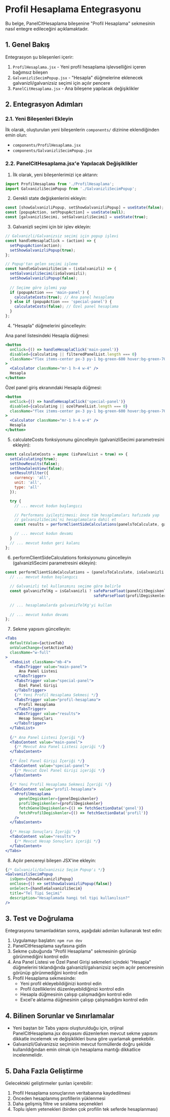 # Profil Hesaplama Entegrasyonu

Bu belge, PanelCitHesaplama bileşenine "Profil Hesaplama" sekmesinin nasıl entegre edileceğini açıklamaktadır.

## 1. Genel Bakış

Entegrasyon şu bileşenleri içerir:

1. `ProfilHesaplama.jsx` - Yeni profil hesaplama işlevselliğini içeren bağımsız bileşen
2. `GalvanizliSecimPopup.jsx` - "Hesapla" düğmelerine eklenecek galvanizli/galvanizsiz seçimi için açılır pencere
3. `PanelCitHesaplama.jsx` - Ana bileşene yapılacak değişiklikler

## 2. Entegrasyon Adımları

### 2.1. Yeni Bileşenleri Ekleyin

İlk olarak, oluşturulan yeni bileşenlerin `components/` dizinine eklendiğinden emin olun:
- `components/ProfilHesaplama.jsx`
- `components/GalvanizliSecimPopup.jsx`

### 2.2. PanelCitHesaplama.jsx'e Yapılacak Değişiklikler

1. İlk olarak, yeni bileşenlerimizi içe aktarın:

```jsx
import ProfilHesaplama from './ProfilHesaplama';
import GalvanizliSecimPopup from './GalvanizliSecimPopup';
```

2. Gerekli state değişkenlerini ekleyin:

```jsx
const [showGalvanizliPopup, setShowGalvanizliPopup] = useState(false);
const [popupAction, setPopupAction] = useState(null);
const [galvanizliSecimi, setGalvanizliSecimi] = useState(true);
```

3. Galvanizli seçimi için bir işlev ekleyin:

```jsx
// Galvanizli/Galvanizsiz seçimi için popup işlevi
const handleHesaplaClick = (action) => {
  setPopupAction(action);
  setShowGalvanizliPopup(true);
};

// Popup'tan gelen seçimi işleme
const handleGalvanizliSecim = (isGalvanizli) => {
  setGalvanizliSecimi(isGalvanizli);
  setShowGalvanizliPopup(false);
  
  // Seçime göre işlemi yap
  if (popupAction === 'main-panel') {
    calculateCosts(true); // Ana panel hesaplama
  } else if (popupAction === 'special-panel') {
    calculateCosts(false); // Özel panel hesaplama
  }
};
```

4. "Hesapla" düğmelerini güncelleyin:

Ana panel listesindeki Hesapla düğmesi:
```jsx
<button
  onClick={() => handleHesaplaClick('main-panel')}
  disabled={calculating || filteredPanelList.length === 0}
  className="flex items-center px-3 py-1 bg-green-600 hover:bg-green-700 text-white rounded-md shadow transition-colors"
>
  <Calculator className="mr-1 h-4 w-4" />
  Hesapla
</button>
```

Özel panel giriş ekranındaki Hesapla düğmesi:
```jsx
<button
  onClick={() => handleHesaplaClick('special-panel')}
  disabled={calculating || ozelPanelList.length === 0}
  className="flex items-center px-3 py-1 bg-green-600 hover:bg-green-700 text-white rounded-md shadow transition-colors"
>
  <Calculator className="mr-1 h-4 w-4" />
  Hesapla
</button>
```

5. calculateCosts fonksiyonunu güncelleyin (galvanizliSecimi parametresini ekleyin):

```jsx
const calculateCosts = async (isPanelList = true) => {
  setCalculating(true);
  setShowResults(false);
  setShowSalesView(false);
  setResultFilter({
    currency: 'all',
    unit: 'all',
    type: 'all'
  });

  try {
    // ... mevcut kodun başlangıcı

    // Performans iyileştirmesi: önce tüm hesaplamaları hafızada yap
    // galvanizliSecimi'ni hesaplamalara dahil et
    const results = performClientSideCalculations(panelsToCalculate, galvanizliSecimi);

    // ... mevcut kodun devamı
  }
  // ... mevcut kodun geri kalanı
};
```

6. performClientSideCalculations fonksiyonunu güncelleyin (galvanizliSecimi parametresini ekleyin):

```jsx
const performClientSideCalculations = (panelsToCalculate, isGalvanizli = true) => {
  // ... mevcut kodun başlangıcı
  
  // Galvanizli tel kullanımını seçime göre belirle
  const galvanizTelKg = isGalvanizli ? safeParseFloat(panelCitDegiskenler.galvanizli_tel_ton_usd) / 1000 : // Galvanizli fiyat
                                       safeParseFloat(profilDegiskenler.galvanizsiz_profil_kg_usd) / 1000; // Galvanizsiz fiyat
  
  // ... hesaplamalarda galvanizTelKg'yi kullan
  
  // ... mevcut kodun devamı
};
```

7. Sekme yapısını güncelleyin:

```jsx
<Tabs 
  defaultValue={activeTab}
  onValueChange={setActiveTab}
  className="w-full"
>
  <TabsList className="mb-4">
    <TabsTrigger value="main-panel">
      Ana Panel Listesi
    </TabsTrigger>
    <TabsTrigger value="special-panel">
      Özel Panel Girişi
    </TabsTrigger>
    {/* Yeni Profil Hesaplama Sekmesi */}
    <TabsTrigger value="profil-hesaplama">
      Profil Hesaplama
    </TabsTrigger>
    <TabsTrigger value="results">
      Hesap Sonuçları
    </TabsTrigger>
  </TabsList>
  
  {/* Ana Panel Listesi İçeriği */}
  <TabsContent value="main-panel">
    {/* Mevcut Ana Panel Listesi içeriği */}
  </TabsContent>
  
  {/* Özel Panel Girişi İçeriği */}
  <TabsContent value="special-panel">
    {/* Mevcut Özel Panel Girişi içeriği */}
  </TabsContent>
  
  {/* Yeni Profil Hesaplama Sekmesi İçeriği */}
  <TabsContent value="profil-hesaplama">
    <ProfilHesaplama 
      genelDegiskenler={genelDegiskenler} 
      profilDegiskenler={profilDegiskenler}
      fetchGenelDegiskenler={() => fetchSectionData('genel')}
      fetchProfilDegiskenler={() => fetchSectionData('profil')}
    />
  </TabsContent>
  
  {/* Hesap Sonuçları İçeriği */}
  <TabsContent value="results">
    {/* Mevcut Hesap Sonuçları içeriği */}
  </TabsContent>
</Tabs>
```

8. Açılır pencereyi bileşen JSX'ine ekleyin:

```jsx
{/* Galvanizli/Galvanizsiz Seçim Popup'ı */}
<GalvanizliSecimPopup
  isOpen={showGalvanizliPopup}
  onClose={() => setShowGalvanizliPopup(false)}
  onSelect={handleGalvanizliSecim}
  title="Tel Tipi Seçimi"
  description="Hesaplamada hangi tel tipi kullanılsın?"
/>
```

## 3. Test ve Doğrulama

Entegrasyonu tamamladıktan sonra, aşağıdaki adımları kullanarak test edin:

1. Uygulamayı başlatın: `npm run dev`
2. PanelCitHesaplama sayfasına gidin
3. Sekme çubuğunda "Profil Hesaplama" sekmesinin görünüp görünmediğini kontrol edin
4. Ana Panel Listesi ve Özel Panel Girişi sekmeleri içindeki "Hesapla" düğmelerini tıklandığında galvanizli/galvanizsiz seçim açılır penceresinin görünüp görünmediğini kontrol edin
5. Profil Hesaplama sekmesinde:
   - Yeni profil ekleyebildiğinizi kontrol edin
   - Profil özelliklerini düzenleyebildiğinizi kontrol edin
   - Hesapla düğmesinin çalışıp çalışmadığını kontrol edin
   - Excel'e aktarma düğmesinin çalışıp çalışmadığını kontrol edin

## 4. Bilinen Sorunlar ve Sınırlamalar

- Yeni baştan bir Tabs yapısı oluşturulduğu için, orijinal PanelCitHesaplama.jsx dosyasını düzenlerken mevcut sekme yapısını dikkatle incelemek ve değişiklikleri buna göre uyarlamak gerekebilir.
- Galvanizli/Galvanizsiz seçiminin mevcut formüllerde doğru şekilde kullanıldığından emin olmak için hesaplama mantığı dikkatlice incelenmelidir.

## 5. Daha Fazla Geliştirme

Gelecekteki geliştirmeler şunları içerebilir:

1. Profil Hesaplama sonuçlarının veritabanına kaydedilmesi
2. Önceden hesaplanmış profillerin yüklenmesi
3. Daha gelişmiş filtre ve sıralama seçenekleri
4. Toplu işlem yetenekleri (birden çok profilin tek seferde hesaplanması)